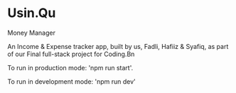 # Usin.Qu
Money Manager

An Income & Expense tracker app, built by us, Fadli, Hafiiz & Syafiq, as part of our Final full-stack project for Coding.Bn

To run in production mode: 'npm run start'.

To run in development mode: 'npm run dev'

